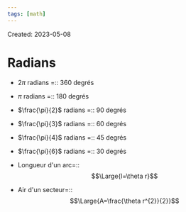 ```yaml
---
tags: [math] 
---
```

Created: 2023-05-08

# Radians

- $2\pi$ radians =:: 360 degrés
<!--SR:!2024-11-29,347,250-->
- $\pi$ radians =:: 180 degrés
<!--SR:!2025-02-09,389,250-->
- $\frac{\pi}{2}$ radians =:: 90 degrés
<!--SR:!2025-01-31,384,250-->
- $\frac{\pi}{3}$ radians =:: 60 degrés
<!--SR:!2024-08-07,275,250-->
- $\frac{\pi}{4}$ radians =:: 45 degrés
<!--SR:!2024-02-22,149,230-->
- $\frac{\pi}{6}$ radians =:: 30 degrés
<!--SR:!2024-02-02,165,250-->

- Longueur d'un arc=::$$\Large{l=\theta r}$$
<!--SR:!2024-03-03,186,250-->
- Air d'un secteur=::$$\Large{A=\frac{\theta r^{2}}{2}}$$
<!--SR:!2024-04-13,160,210-->
